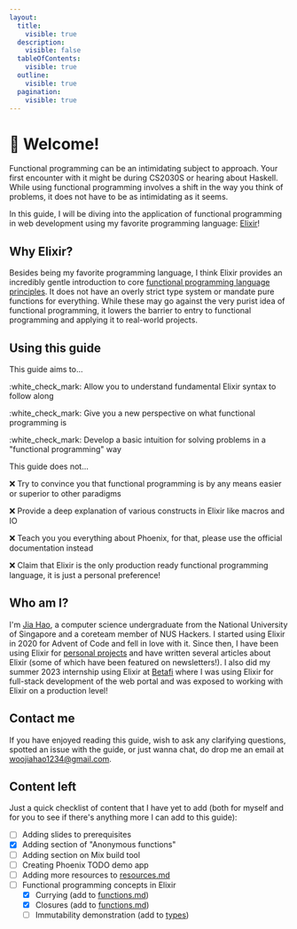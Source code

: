 ```yaml
---
layout:
  title:
    visible: true
  description:
    visible: false
  tableOfContents:
    visible: true
  outline:
    visible: true
  pagination:
    visible: true
---
```


# 🐥 Welcome!

Functional programming can be an intimidating subject to approach. Your first encounter with it might be during CS2030S or hearing about Haskell. While using functional programming involves a shift in the way you think of problems, it does not have to be as intimidating as it seems.

In this guide, I will be diving into the application of functional programming in web development using my favorite programming language: [Elixir](https://elixir-lang.org/)!

## Why Elixir?

Besides being my favorite programming language, I think Elixir provides an incredibly gentle introduction to core [functional programming language principles](why-functional-programming.md#what-makes-functional-programming-amazing). It does not have an overly strict type system or mandate pure functions for everything. While these may go against the very purist idea of functional programming, it lowers the barrier to entry to functional programming and applying it to real-world projects.

## Using this guide

This guide aims to...

:white\_check\_mark: Allow you to understand fundamental Elixir syntax to follow along

:white\_check\_mark: Give you a new perspective on what functional programming is

:white\_check\_mark: Develop a basic intuition for solving problems in a "functional programming" way

This guide does not...

:x: Try to convince you that functional programming is by any means easier or superior to other paradigms

:x: Provide a deep explanation of various constructs in Elixir like macros and IO

:x: Teach you you everything about Phoenix, for that, please use the official documentation instead

:x: Claim that Elixir is the only production ready functional programming language, it is just a personal preference!

## Who am I?

I'm [Jia Hao,](https://woojiahao.com/) a computer science undergraduate from the National University of Singapore and a coreteam member of NUS Hackers. I started using Elixir in 2020 for Advent of Code and fell in love with it. Since then, I have been using Elixir for [personal projects](https://github.com/woojiahao/life) and have written several articles about Elixir (some of which have been featured on newsletters!). I also did my summer 2023 internship using Elixir at [Betafi](https://www.betafi.co/) where I was using Elixir for full-stack development of the web portal and was exposed to working with Elixir on a production level!&#x20;

## Contact me

If you have enjoyed reading this guide, wish to ask any clarifying questions, spotted an issue with the guide, or just wanna chat, do drop me an email at [woojiahao1234@gmail.com](mailto:woojiahao1234@gmail.com).

## Content left

Just a quick checklist of content that I have yet to add (both for myself and for you to see if there's anything more I can add to this guide):

* [ ] Adding slides to prerequisites
* [x] Adding section of "Anonymous functions"
* [ ] Adding section on Mix build tool
* [ ] Creating Phoenix TODO demo app
* [ ] Adding more resources to [resources.md](resources.md "mention")
* [ ] Functional programming concepts in Elixir
  * [x] Currying (add to [functions.md](elixir-fundamentals/functions.md "mention"))
  * [x] Closures (add to [functions.md](elixir-fundamentals/functions.md "mention"))
  * [ ] Immutability demonstration (add to [types](elixir-fundamentals/types/ "mention"))
